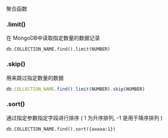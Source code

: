 
聚合函数

### .limit()

在 MongoDB中读取指定数量的数据记录 

```
db.COLLECTION_NAME.find().limit(NUMBER)
```

### .skip()

 用来跳过指定数量的数据 

```js
db.COLLECTION_NAME.find().limit(NUMBER).skip(NUMBER)
```

### .sort()

通过指定参数指定字段进行排序  ( 1 为升序排列, -1 是用于降序排列 )

```
db.COLLECTION_NAME.find().sort({aaaaa:1})
```